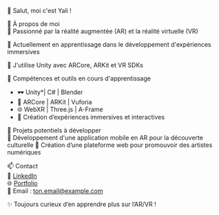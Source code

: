 👋 Salut, moi c'est   Yali !

🎯 À propos de moi  
🔹 Passionné par la réalité augmentée (AR) et la réalité virtuelle (VR)

🔹 Actuellement en apprentissage dans le développement d'expériences immersives 

🔹 J'utilise Unity avec ARCore, ARKit et VR SDKs 

🚀 Compétences et outils en cours d'apprentissage  
- 🕶️ Unity*| C# | Blender  
- 📱 ARCore | ARKit | Vuforia
- 🌐 WebXR | Three.js | A-Frame 
- 🎨 Création d’expériences immersives et interactives  

📌 Projets potentiels à développer   
🚧 Développement d'une application mobile en AR pour la découverte culturelle
🚧 Création d’une plateforme web pour promouvoir des artistes numériques 

📫 Contact  
💼 [LinkedIn](www.linkedin.com/in/bobby-franck-yalinguena-1725882b4)  
🌐 [Portfolio]()  
📧 Email : [ton.email@example.com](yalinguenabob@gmail.com)  

✨ Toujours curieux d’en apprendre plus sur l’AR/VR !

<!---
Yali-debug/Yali-debug is a ✨ special ✨ repository because its `README.md` (this file) appears on your GitHub profile.
You can click the Preview link to take a look at your changes.
--->
